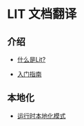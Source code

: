 # LIT 文档翻译

## 介绍

- [什么是Lit?](docs/001.介绍(Introduction)/WhatIsLit.md)

- [入门指南](docs/001.介绍(Introduction)/GettingStarted.md)


## 本地化

- [运行时本地化模式](<docs/009.本地化(Localization)/Runtime localization mode.md>)